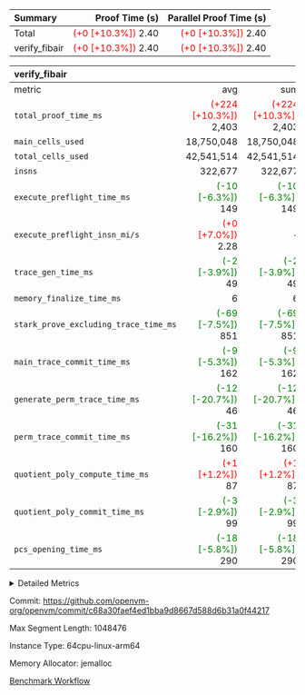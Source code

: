 | Summary | Proof Time (s) | Parallel Proof Time (s) |
|:---|---:|---:|
| Total | <span style='color: red'>(+0 [+10.3%])</span> 2.40 | <span style='color: red'>(+0 [+10.3%])</span> 2.40 |
| verify_fibair | <span style='color: red'>(+0 [+10.3%])</span> 2.40 | <span style='color: red'>(+0 [+10.3%])</span> 2.40 |


| verify_fibair |||||
|:---|---:|---:|---:|---:|
|metric|avg|sum|max|min|
| `total_proof_time_ms ` | <span style='color: red'>(+224 [+10.3%])</span> 2,403 | <span style='color: red'>(+224 [+10.3%])</span> 2,403 | <span style='color: red'>(+224 [+10.3%])</span> 2,403 | <span style='color: red'>(+224 [+10.3%])</span> 2,403 |
| `main_cells_used     ` |  18,750,048 |  18,750,048 |  18,750,048 |  18,750,048 |
| `total_cells_used    ` |  42,541,514 |  42,541,514 |  42,541,514 |  42,541,514 |
| `insns               ` |  322,677 |  322,677 |  322,677 |  322,677 |
| `execute_preflight_time_ms` | <span style='color: green'>(-10 [-6.3%])</span> 149 | <span style='color: green'>(-10 [-6.3%])</span> 149 | <span style='color: green'>(-10 [-6.3%])</span> 149 | <span style='color: green'>(-10 [-6.3%])</span> 149 |
| `execute_preflight_insn_mi/s` | <span style='color: red'>(+0 [+7.0%])</span> 2.28 | -          | <span style='color: red'>(+0 [+7.0%])</span> 2.28 | <span style='color: red'>(+0 [+7.0%])</span> 2.28 |
| `trace_gen_time_ms   ` | <span style='color: green'>(-2 [-3.9%])</span> 49 | <span style='color: green'>(-2 [-3.9%])</span> 49 | <span style='color: green'>(-2 [-3.9%])</span> 49 | <span style='color: green'>(-2 [-3.9%])</span> 49 |
| `memory_finalize_time_ms` |  6 |  6 |  6 |  6 |
| `stark_prove_excluding_trace_time_ms` | <span style='color: green'>(-69 [-7.5%])</span> 851 | <span style='color: green'>(-69 [-7.5%])</span> 851 | <span style='color: green'>(-69 [-7.5%])</span> 851 | <span style='color: green'>(-69 [-7.5%])</span> 851 |
| `main_trace_commit_time_ms` | <span style='color: green'>(-9 [-5.3%])</span> 162 | <span style='color: green'>(-9 [-5.3%])</span> 162 | <span style='color: green'>(-9 [-5.3%])</span> 162 | <span style='color: green'>(-9 [-5.3%])</span> 162 |
| `generate_perm_trace_time_ms` | <span style='color: green'>(-12 [-20.7%])</span> 46 | <span style='color: green'>(-12 [-20.7%])</span> 46 | <span style='color: green'>(-12 [-20.7%])</span> 46 | <span style='color: green'>(-12 [-20.7%])</span> 46 |
| `perm_trace_commit_time_ms` | <span style='color: green'>(-31 [-16.2%])</span> 160 | <span style='color: green'>(-31 [-16.2%])</span> 160 | <span style='color: green'>(-31 [-16.2%])</span> 160 | <span style='color: green'>(-31 [-16.2%])</span> 160 |
| `quotient_poly_compute_time_ms` | <span style='color: red'>(+1 [+1.2%])</span> 87 | <span style='color: red'>(+1 [+1.2%])</span> 87 | <span style='color: red'>(+1 [+1.2%])</span> 87 | <span style='color: red'>(+1 [+1.2%])</span> 87 |
| `quotient_poly_commit_time_ms` | <span style='color: green'>(-3 [-2.9%])</span> 99 | <span style='color: green'>(-3 [-2.9%])</span> 99 | <span style='color: green'>(-3 [-2.9%])</span> 99 | <span style='color: green'>(-3 [-2.9%])</span> 99 |
| `pcs_opening_time_ms ` | <span style='color: green'>(-18 [-5.8%])</span> 290 | <span style='color: green'>(-18 [-5.8%])</span> 290 | <span style='color: green'>(-18 [-5.8%])</span> 290 | <span style='color: green'>(-18 [-5.8%])</span> 290 |



<details>
<summary>Detailed Metrics</summary>

|  | vm.create_initial_state_time_ms | verify_program_compile_ms | verify_fibair_time_ms | total_cells | stark_prove_excluding_trace_time_ms | quotient_poly_compute_time_ms | quotient_poly_commit_time_ms | perm_trace_commit_time_ms | pcs_opening_time_ms | main_trace_commit_time_ms |
| --- | --- | --- | --- | --- | --- | --- | --- | --- | --- |
|  | 0 | 7 | 2,403 | 65,536 | 40 | 1 | 6 | 0 | 25 | 7 | 

| air_name | rows | quotient_deg | main_cols | interactions | constraints | cells |
| --- | --- | --- | --- | --- | --- | --- |
| AccessAdapterAir<2> |  | 2 |  | 5 | 12 |  | 
| AccessAdapterAir<4> |  | 2 |  | 5 | 12 |  | 
| AccessAdapterAir<8> |  | 2 |  | 5 | 12 |  | 
| FibonacciAir | 32,768 | 1 | 2 |  | 5 | 65,536 | 
| FriReducedOpeningAir |  | 2 |  | 39 | 71 |  | 
| JalRangeCheckAir |  | 2 |  | 9 | 14 |  | 
| NativePoseidon2Air<BabyBearParameters>, 1> |  | 2 |  | 136 | 572 |  | 
| PhantomAir |  | 2 |  | 3 | 5 |  | 
| ProgramAir |  | 1 |  | 1 | 4 |  | 
| VariableRangeCheckerAir |  | 1 |  | 1 | 4 |  | 
| VmAirWrapper<AluNativeAdapterAir, FieldArithmeticCoreAir> |  | 2 |  | 15 | 27 |  | 
| VmAirWrapper<BranchNativeAdapterAir, BranchEqualCoreAir<1> |  | 2 |  | 11 | 25 |  | 
| VmAirWrapper<NativeAdapterAir<2, 0>, PublicValuesCoreAir> |  | 2 |  | 11 | 29 |  | 
| VmAirWrapper<NativeLoadStoreAdapterAir<1>, NativeLoadStoreCoreAir<1> |  | 2 |  | 15 | 20 |  | 
| VmAirWrapper<NativeLoadStoreAdapterAir<4>, NativeLoadStoreCoreAir<4> |  | 2 |  | 15 | 20 |  | 
| VmAirWrapper<NativeVectorizedAdapterAir<4>, FieldExtensionCoreAir> |  | 2 |  | 15 | 27 |  | 
| VmConnectorAir |  | 2 |  | 5 | 11 |  | 
| VolatileBoundaryAir |  | 2 |  | 7 | 19 |  | 

| group | vm.reset_state_time_ms | trace_gen_time_ms | total_proof_time_ms | total_cells_used | total_cells | system_trace_gen_time_ms | stark_prove_excluding_trace_time_ms | single_trace_gen_time_ms | quotient_poly_compute_time_ms | quotient_poly_commit_time_ms | perm_trace_commit_time_ms | pcs_opening_time_ms | memory_finalize_time_ms | main_trace_commit_time_ms | main_cells_used | insns | generate_perm_trace_time_ms | fri.log_blowup | execute_preflight_time_ms | execute_preflight_insn_mi/s |
| --- | --- | --- | --- | --- | --- | --- | --- | --- | --- | --- | --- | --- | --- | --- | --- | --- | --- | --- | --- | --- |
| verify_fibair | 591 | 49 | 2,403 | 42,541,514 | 62,474,410 | 49 | 851 | 0 | 87 | 99 | 160 | 290 | 6 | 162 | 18,750,048 | 322,677 | 46 | 1 | 149 | 2.28 | 

| group | air_name | rows | prep_cols | perm_cols | main_cols | cells |
| --- | --- | --- | --- | --- | --- | --- |
| verify_fibair | AccessAdapterAir<2> | 131,072 |  | 16 | 11 | 3,538,944 | 
| verify_fibair | AccessAdapterAir<4> | 65,536 |  | 16 | 13 | 1,900,544 | 
| verify_fibair | AccessAdapterAir<8> | 128 |  | 16 | 17 | 4,224 | 
| verify_fibair | FriReducedOpeningAir | 2,048 |  | 84 | 27 | 227,328 | 
| verify_fibair | JalRangeCheckAir | 32,768 |  | 28 | 12 | 1,310,720 | 
| verify_fibair | NativePoseidon2Air<BabyBearParameters>, 1> | 32,768 |  | 312 | 398 | 23,265,280 | 
| verify_fibair | PhantomAir | 16,384 |  | 12 | 6 | 294,912 | 
| verify_fibair | ProgramAir | 8,192 |  | 8 | 10 | 147,456 | 
| verify_fibair | VariableRangeCheckerAir | 262,144 | 2 | 8 | 1 | 2,359,296 | 
| verify_fibair | VmAirWrapper<AluNativeAdapterAir, FieldArithmeticCoreAir> | 262,144 |  | 36 | 29 | 17,039,360 | 
| verify_fibair | VmAirWrapper<BranchNativeAdapterAir, BranchEqualCoreAir<1> | 32,768 |  | 28 | 23 | 1,671,168 | 
| verify_fibair | VmAirWrapper<NativeLoadStoreAdapterAir<1>, NativeLoadStoreCoreAir<1> | 65,536 |  | 40 | 21 | 3,997,696 | 
| verify_fibair | VmAirWrapper<NativeLoadStoreAdapterAir<4>, NativeLoadStoreCoreAir<4> | 32,768 |  | 40 | 27 | 2,195,456 | 
| verify_fibair | VmAirWrapper<NativeVectorizedAdapterAir<4>, FieldExtensionCoreAir> | 32,768 |  | 36 | 38 | 2,424,832 | 
| verify_fibair | VmConnectorAir | 2 | 1 | 16 | 5 | 42 | 
| verify_fibair | VolatileBoundaryAir | 65,536 |  | 20 | 12 | 2,097,152 | 

| group | trace_height_constraint | weighted_sum | threshold |
| --- | --- | --- | --- |
| verify_fibair | 0 | 1,085,444 | 2,013,265,921 | 
| verify_fibair | 1 | 5,411,200 | 2,013,265,921 | 
| verify_fibair | 2 | 542,722 | 2,013,265,921 | 
| verify_fibair | 3 | 5,476,612 | 2,013,265,921 | 
| verify_fibair | 4 | 65,536 | 2,013,265,921 | 
| verify_fibair | 5 | 12,851,850 | 2,013,265,921 | 

| trace_height_constraint | threshold |
| --- | --- |
| 0 | 2,013,265,921 | 

</details>


Commit: https://github.com/openvm-org/openvm/commit/c68a30faef4ed1bba9d8667d588d6b31a0f44217

Max Segment Length: 1048476

Instance Type: 64cpu-linux-arm64

Memory Allocator: jemalloc

[Benchmark Workflow](https://github.com/openvm-org/openvm/actions/runs/16950942314)
